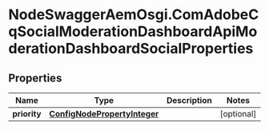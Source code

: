 # NodeSwaggerAemOsgi.ComAdobeCqSocialModerationDashboardApiModerationDashboardSocialProperties

## Properties

Name | Type | Description | Notes
------------ | ------------- | ------------- | -------------
**priority** | [**ConfigNodePropertyInteger**](ConfigNodePropertyInteger.md) |  | [optional] 


